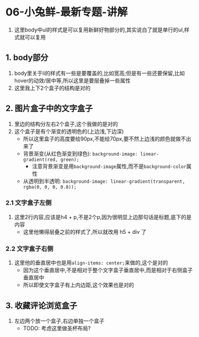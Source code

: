 # 06-小兔鲜-最新专题-讲解

1. 这里body中ul的样式是可以复用新鲜好物部分的,其实说白了就是单行的ul,样式就可以复用

## 1. body部分

1. body里关于li的样式有一些是要覆盖的,比如宽高;但是有一些还要保留,比如hover的动效/居中等,所以这里是要层叠掉一些属性
2. 这里我上下2个盒子的结构是对的

## 2. 图片盒子中的文字盒子

1. 里边的结构分左右2个盒子,这个我做的是对的
2. 这个盒子是有个渐变的透明色的(上边浅,下边深)
    - 所以这里盒子的高度要给90px,不能给70px,要不然上边浅的颜色就做不出来了
    - 背景渐变(从红色渐变到绿色): `background-image: linear-gradient(red, green);`
      - 注意背景渐变是用`background-image`属性,而不是`background-color`属性
    - 从透明到半透明: `background-image: linear-gradient(transparent, rgba(0, 0, 0, 0.8));`

### 2.1 文字盒子左侧

1. 这里2行内容,应该是h4 + p,不是2个p,因为很明显上边那句话是标题,底下的是内容
    - 这里他懒得层叠之前的样式了,所以就改用 h5 + div 了

### 2.2 文字盒子右侧

1. 这里他的垂直居中也是用`align-items: center;`来做的,这个是对的
    - 因为这个垂直居中,不是相对于整个文字盒子垂直居中,而是相对于右侧盒子垂直居中
    - 所以即使文字盒子有上内边距,这个效果也是对的

## 3. 收藏评论浏览盒子

1. 左边两个放一个盒子,右边单独一个盒子
    - TODO: 考虑这里做圣杯布局?